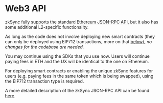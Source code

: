 # Web3 API

zkSync fully supports the standard [Ethereum JSON-RPC API](https://eth.wiki/json-rpc/API), but it also has some additional L2-specific functionality.

As long as the code does not involve deploying new smart contracts (they can only be deployed using EIP712 transactions, more on that [below](../../api/api.md#eip712)), _no changes for the codebase are needed._

You may continue using the SDKs that you use now. Users will continue paying fees in ETH and the UX will be identical to the one on Ethereum.

For deploying smart contracts or enabling the unique zkSync features for users (e.g. paying fees in the same token which is being swapped), using the EIP712 transaction type is required.

A more detailed description of the zkSync JSON-RPC API can be found [here](../../api/api).
